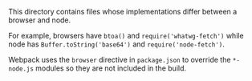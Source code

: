 This directory contains files whose implementations differ between a browser and node.

For example, browsers have `btoa()` and `require('whatwg-fetch')`
while node has `Buffer.toString('base64')` and `require('node-fetch')`.

Webpack uses the `browser` directive in `package.json` to override the `*-node.js`
modules so they are not included in the build.
